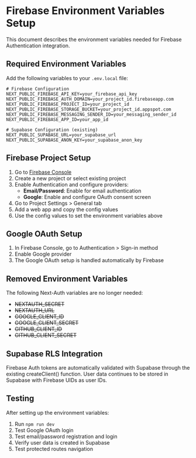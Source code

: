 # Firebase Environment Variables Setup

This document describes the environment variables needed for Firebase Authentication integration.

## Required Environment Variables

Add the following variables to your `.env.local` file:

```env
# Firebase Configuration
NEXT_PUBLIC_FIREBASE_API_KEY=your_firebase_api_key
NEXT_PUBLIC_FIREBASE_AUTH_DOMAIN=your_project_id.firebaseapp.com
NEXT_PUBLIC_FIREBASE_PROJECT_ID=your_project_id
NEXT_PUBLIC_FIREBASE_STORAGE_BUCKET=your_project_id.appspot.com
NEXT_PUBLIC_FIREBASE_MESSAGING_SENDER_ID=your_messaging_sender_id
NEXT_PUBLIC_FIREBASE_APP_ID=your_app_id

# Supabase Configuration (existing)
NEXT_PUBLIC_SUPABASE_URL=your_supabase_url
NEXT_PUBLIC_SUPABASE_ANON_KEY=your_supabase_anon_key
```

## Firebase Project Setup

1. Go to [Firebase Console](https://console.firebase.google.com/)
2. Create a new project or select existing project
3. Enable Authentication and configure providers:
   - **Email/Password**: Enable for email authentication
   - **Google**: Enable and configure OAuth consent screen
4. Go to Project Settings > General tab
5. Add a web app and copy the config values
6. Use the config values to set the environment variables above

## Google OAuth Setup

1. In Firebase Console, go to Authentication > Sign-in method
2. Enable Google provider
3. The Google OAuth setup is handled automatically by Firebase

## Removed Environment Variables

The following Next-Auth variables are no longer needed:
- ~~NEXTAUTH_SECRET~~
- ~~NEXTAUTH_URL~~
- ~~GOOGLE_CLIENT_ID~~
- ~~GOOGLE_CLIENT_SECRET~~
- ~~GITHUB_CLIENT_ID~~
- ~~GITHUB_CLIENT_SECRET~~

## Supabase RLS Integration

Firebase Auth tokens are automatically validated with Supabase through the existing createClient() function. User data continues to be stored in Supabase with Firebase UIDs as user IDs.

## Testing

After setting up the environment variables:

1. Run `npm run dev`
2. Test Google OAuth login
3. Test email/password registration and login
4. Verify user data is created in Supabase
5. Test protected routes navigation